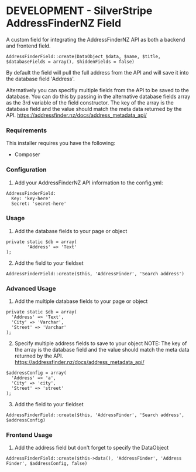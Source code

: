 # DEVELOPMENT - SilverStripe AddressFinderNZ Field #
A custom field for integrating the AddressFinderNZ API as both a backend and frontend field.
```
AddressFinderField::create(DataObject $data, $name, $title, $databaseFields = array(), $hiddenFields = false)
```
By default the field will pull the full address from the API and will save it into the database field 'Address'.

Alternatively you can specifiy multiple fields from the API to be saved to the database. You can do this by passing in the alternative database fields array as the 3rd variable of the field constructor.
The key of the array is the database field and the value should match the meta data returned by the API.
https://addressfinder.nz/docs/address_metadata_api/

### Requirements ###
This installer requires you have the following:
- Composer

### Configuration ###
1. Add your AddressFinderNZ API information to the config.yml:
```
AddressFinderField:
  Key: 'key-here'
  Secret: 'secret-here'
```
### Usage ###
1. Add the database fields to your page or object
```
private static $db = array(
        'Address' => 'Text'
);
```
2. Add the field to your fieldset
```
AddressFinderField::create($this, 'AddressFinder', 'Search address')
```
### Advanced Usage ###
1. Add the multiple database fields to your page or object
```
private static $db = array(
  'Address' => 'Text',
  'City' => 'Varchar',
  'Street' => 'Varchar'
);
```
2. Specify multiple address fields to save to your object
NOTE: The key of the array is the database field and the value should match the meta data returned by the API.
https://addressfinder.nz/docs/address_metadata_api/
```
$addressConfig = array(
  'Address' => 'a',
  'City' => 'city',
  'Street' => 'street'
);
```
3. Add the field to your fieldset
```
AddressFinderField::create($this, 'AddressFinder', 'Search address', $addressConfig)
```
### Frontend Usage ###
1. Add the address field but don't forget to specify the DataObject
```
AddressFinderField::create($this->data(), 'AddressFinder', 'Address Finder', $addressConfig, false)
```
